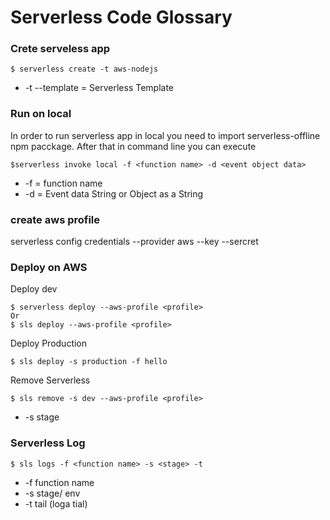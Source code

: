 # Serverless Code Glossary 
### Crete serveless app

    $ serverless create -t aws-nodejs
- -t  --template = Serverless Template

### Run on local

In order to run serverless app in local  you need to import serverless-offline npm pacckage. After that in command line you can execute

    $serverless invoke local -f <function name> -d <event object data>
    
- -f = function name
- -d = Event data String or Object as a String

### create aws profile 

serverless config credentials --provider aws --key <KEY> --sercret <SECRET>

### Deploy on AWS

Deploy dev

    $ serverless deploy --aws-profile <profile>
    Or 
    $ sls deploy --aws-profile <profile>

Deploy Production
    
    $ sls deploy -s production -f hello
    
Remove Serverless

    $ sls remove -s dev --aws-profile <profile>
    
- -s stage

### Serverless Log

    $ sls logs -f <function name> -s <stage> -t
    
- -f function name
- -s stage/ env
- -t tail (loga tial)